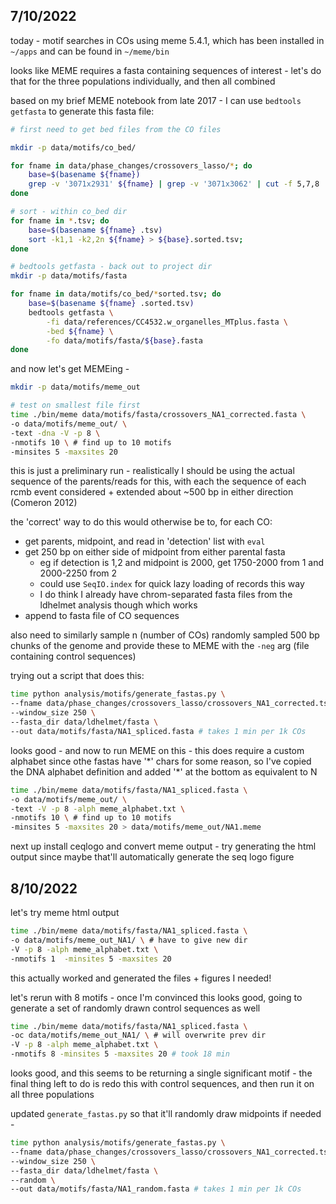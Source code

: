 
## 7/10/2022

today - motif searches in COs using meme 5.4.1, which has been installed
in `~/apps` and can be found in `~/meme/bin`

looks like MEME requires a fasta containing sequences of interest - let's do that
for the three populations individually, and then all combined

based on my brief MEME notebook from late 2017 - I can use `bedtools getfasta` to generate this
fasta file:

```bash
# first need to get bed files from the CO files

mkdir -p data/motifs/co_bed/

for fname in data/phase_changes/crossovers_lasso/*; do
    base=$(basename ${fname})
    grep -v '3071x2931' ${fname} | grep -v '3071x3062' | cut -f 5,7,8 | tail -n +2 > data/motifs/co_bed/${base}
done

# sort - within co_bed dir
for fname in *.tsv; do
    base=$(basename ${fname} .tsv)
    sort -k1,1 -k2,2n ${fname} > ${base}.sorted.tsv;
done

# bedtools getfasta - back out to project dir
mkdir -p data/motifs/fasta

for fname in data/motifs/co_bed/*sorted.tsv; do
    base=$(basename ${fname} .sorted.tsv)
    bedtools getfasta \
        -fi data/references/CC4532.w_organelles_MTplus.fasta \
        -bed ${fname} \
        -fo data/motifs/fasta/${base}.fasta
done
```

and now let's get MEMEing - 

```bash
mkdir -p data/motifs/meme_out

# test on smallest file first
time ./bin/meme data/motifs/fasta/crossovers_NA1_corrected.fasta \
-o data/motifs/meme_out/ \
-text -dna -V -p 8 \
-nmotifs 10 \ # find up to 10 motifs
-minsites 5 -maxsites 20
```

this is just a preliminary run - realistically I should be using the actual
sequence of the parents/reads for this, with each the sequence of each rcmb event
considered + extended about ~500 bp in either direction (Comeron 2012)

the 'correct' way to do this would otherwise be to, for each CO:

- get parents, midpoint, and read in 'detection' list with `eval`
- get 250 bp on either side of midpoint from either parental fasta
    - eg if detection is 1,2 and midpoint is 2000, get 1750-2000 from 1 and 2000-2250 from 2
    - could use `SeqIO.index` for quick lazy loading of records this way
    - I do think I already have chrom-separated fasta files from the ldhelmet analysis though which works
- append to fasta file of CO sequences

also need to similarly sample n (number of COs) randomly sampled 500 bp chunks of the genome
and provide these to MEME with the `-neg` arg (file containing control sequences) 

trying out a script that does this:

```bash
time python analysis/motifs/generate_fastas.py \
--fname data/phase_changes/crossovers_lasso/crossovers_NA1_corrected.tsv \
--window_size 250 \
--fasta_dir data/ldhelmet/fasta \
--out data/motifs/fasta/NA1_spliced.fasta # takes 1 min per 1k COs
```

looks good - and now to run MEME on this - this does require
a custom alphabet since othe fastas have '\*' chars for some reason,
so I've copied the DNA alphabet definition and added '\*' at the bottom
as equivalent to N

```bash
time ./bin/meme data/motifs/fasta/NA1_spliced.fasta \
-o data/motifs/meme_out/ \
-text -V -p 8 -alph meme_alphabet.txt \
-nmotifs 10 \ # find up to 10 motifs
-minsites 5 -maxsites 20 > data/motifs/meme_out/NA1.meme
```

next up install ceqlogo and convert meme output - try generating the html
output since maybe that'll automatically generate the seq logo figure

## 8/10/2022

let's try meme html output

```bash
time ./bin/meme data/motifs/fasta/NA1_spliced.fasta \
-o data/motifs/meme_out_NA1/ \ # have to give new dir
-V -p 8 -alph meme_alphabet.txt \
-nmotifs 1  -minsites 5 -maxsites 20
```

this actually worked and generated the files + figures I needed! 

let's rerun with 8 motifs - once I'm convinced this looks good,
going to generate a set of randomly drawn control sequences as well

```bash
time ./bin/meme data/motifs/fasta/NA1_spliced.fasta \
-oc data/motifs/meme_out_NA1/ \ # will overwrite prev dir
-V -p 8 -alph meme_alphabet.txt \
-nmotifs 8 -minsites 5 -maxsites 20 # took 18 min
```

looks good, and this seems to be returning a single significant motif - the final
thing left to do is redo this with control sequences, and then run it on
all three populations 

updated `generate_fastas.py` so that it'll randomly draw midpoints
if needed - 

```bash
time python analysis/motifs/generate_fastas.py \
--fname data/phase_changes/crossovers_lasso/crossovers_NA1_corrected.tsv \
--window_size 250 \
--fasta_dir data/ldhelmet/fasta \
--random \
--out data/motifs/fasta/NA1_random.fasta # takes 1 min per 1k COs
```

